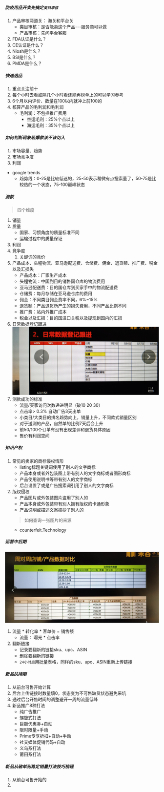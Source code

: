 ##### 防疫用品开卖先搞定`类目审核`
1. 产品审核两道关： 海关和平台关
	+ 类目审核：是否能卖这个产品---服务商可以做
	+ 产品审核：先问平台客服
2. FDA认证是什么？
3. CE认证是什么？
4. Niosh是什么？
5. BSI是什么？
6. PMDA是什么？
##### 快速选品
1. 重点关注前十
2. 每个小时去看或隔几个小时看还能再榜单上的可以学习参考
3. 6个月以内评价、数量在100以内就冲上前100的
4. 核算产品的毛利润和毛利润
	+ 毛利润：不包括推广费用
		- 空运毛利：25%个点以上
		- 海运毛利：35%个点以上
##### 如何判断现象级爆款该不该切入
1. 市场容量、趋势
2. 市场竞争度
3. 利润
+ google trends
	- 趋势线：0-25是比较低迷的，25-50表示稍微有点搜索量了，50-75是比较热的一个状态，75-100巅峰状态
##### 测款
> 四个维度
1. 销量
2. 质量
	+ 国家、习惯角度的质量标准不同
	+ 运输过程中的质量保证
3. 利润
4. 竞争度
	1. 关键词的竞价
5. 产品成本、头程物流、亚马逊配送费、仓储费、佣金、退货额、推广费、税金以及汇损失
	+ 产品成本：厂家生产成本
	+ 头程物流：中国到目的销售国仓库的物流费用
	+ 亚马逊配送费：目的国仓库到买家手中的物流配送费
	+ 仓储费：每月存储在亚马逊仓库的费用
	+ 佣金：不同类目佣金费率不同，6%~15%
	+ 退货额：产品退货所产生的损失费用，不同产品比例不同
	+ 推广费：站内外推广成本
	+ 税金以及汇损：目的国进口关税以及提现到国内的汇损
6. 日常数据登记跟进
![日常跟进表格](./imgs/IMG_20200331_103438.jpg)
7. 测款成功的标准
	+ 流量/买家访问次数递进明显（破10 20 30）
	+ 点击率> 0.3% 自动广告3天出单
	+ 小类目/大类目的排名趋势向上，销量上升，不同款式销量区别
	+ 对于送测的产品，自然单的比例7天后会上升
	+ 前50/100个订单有没有出现差评和退货具体原因
	+ 售价有利润空间

##### 知识产权
1. 常见的卖家的商标侵权情形
	+ listing标题关键词使用了别人的文字商标
	+ 产品本身或者外包装图上带有别人的文字商标或者图形商标
	+ 产品使用说明书等带有别人的文字商标
	+ 后台设置了或是广告搜索词引用了别人的文字商标
2. 版权侵权
	+ 产品图片或外包装图片盗用了别人的
	+ 产品本身或外包装带有别人拥有版权的卡通形象
	+ 产品说明或描述文案摘抄了别人的
	> 如何查询一张图片的来源
	+ counterfeit.Technology

##### 运营中后期
![周对周店铺、产品数据对比](./imgs/IMG_20200331_113313.jpg)
1. 流量 * 转化率 * 客单价 = 销售额
	+ 流量： 曝光 * 点击率
2. 翻新链接
	+ 记录要翻新的链接sku、upc、ASIN
	+ 删除要翻新的链接
	+ `24小时后`用批量表格，同样的sku、upc、ASIN重新上传链接
##### 新品扶持期
1. 从前台可售开始计算
2. 后台上传链接时数量填0，状态变为不可售缺货状态避免采坑
3. 通过后台开售时间的调整避开一周的流量低峰
4. 新品推广8种打法
	+ 纯广告推广
	+ 螺旋式打法
	+ 巨额优惠券+自动
	+ 限时限量+手动
	+ Prime专享折扣+自动+手动
	+ 社交媒体促销代码+自动
	+ 义乌系打法
	+ 莆田系打法


##### 新品从破单到稳定销量打法技巧梳理
1. 从前台可售开始的
2. 